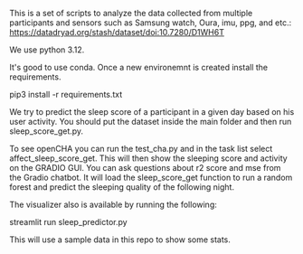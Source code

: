 This is a set of scripts to analyze the data collected from multiple participants and sensors such as Samsung watch, Oura, imu, ppg, and etc.:
https://datadryad.org/stash/dataset/doi:10.7280/D1WH6T

We use python 3.12. 

It's good to use conda. Once a new environemnt is created install the requirements.

pip3 install -r requirements.txt

We try to predict the sleep score of a participant in a given day based on his user activity. 
You should put the dataset inside the main folder and then run sleep_score_get.py.

To see openCHA you can run the test_cha.py and in the task list select affect_sleep_score_get.
This will then show the sleeping score and activity on the GRADIO GUI. You can ask questions about r2 score and mse from the Gradio chatbot.
It will load the sleep_score_get function to run a random forest and predict the sleeping quality of the following night.

The visualizer also is available by running the following:

streamlit run sleep_predictor.py 

This will use a sample data in this repo to show some stats.



